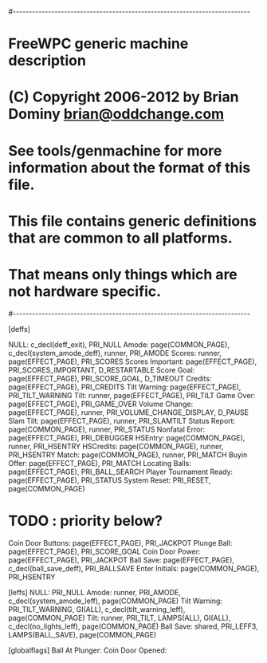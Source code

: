 #--------------------------------------------------------------------------
# FreeWPC generic machine description
# (C) Copyright 2006-2012 by Brian Dominy <brian@oddchange.com>
#
# See tools/genmachine for more information about the format of this file.
#
# This file contains generic definitions that are common to all platforms.
# That means only things which are not hardware specific.
#--------------------------------------------------------------------------

[deffs]

NULL: c_decl(deff_exit), PRI_NULL
Amode: page(COMMON_PAGE), c_decl(system_amode_deff), runner, PRI_AMODE
Scores: runner, page(EFFECT_PAGE), PRI_SCORES
Scores Important: page(EFFECT_PAGE), PRI_SCORES_IMPORTANT, D_RESTARTABLE
Score Goal: page(EFFECT_PAGE), PRI_SCORE_GOAL, D_TIMEOUT
Credits: page(EFFECT_PAGE), PRI_CREDITS
Tilt Warning: page(EFFECT_PAGE), PRI_TILT_WARNING
Tilt: runner, page(EFFECT_PAGE), PRI_TILT
Game Over: page(EFFECT_PAGE), PRI_GAME_OVER
Volume Change: page(EFFECT_PAGE), runner, PRI_VOLUME_CHANGE_DISPLAY, D_PAUSE
Slam Tilt: page(EFFECT_PAGE), runner, PRI_SLAMTILT
Status Report: page(COMMON_PAGE), runner, PRI_STATUS
Nonfatal Error: page(EFFECT_PAGE), PRI_DEBUGGER
HSEntry: page(COMMON_PAGE), runner, PRI_HSENTRY
HSCredits: page(COMMON_PAGE), runner, PRI_HSENTRY
Match: page(COMMON_PAGE), runner, PRI_MATCH
Buyin Offer: page(EFFECT_PAGE), PRI_MATCH
Locating Balls: page(EFFECT_PAGE), PRI_BALL_SEARCH
Player Tournament Ready: page(EFFECT_PAGE), PRI_STATUS
System Reset: PRI_RESET, page(COMMON_PAGE)
# TODO : priority below?
Coin Door Buttons: page(EFFECT_PAGE), PRI_JACKPOT
Plunge Ball: page(EFFECT_PAGE), PRI_SCORE_GOAL
Coin Door Power: page(EFFECT_PAGE), PRI_JACKPOT
Ball Save: page(EFFECT_PAGE), c_decl(ball_save_deff), PRI_BALLSAVE
Enter Initials: page(COMMON_PAGE), PRI_HSENTRY

[leffs]
NULL: PRI_NULL
Amode: runner, PRI_AMODE, c_decl(system_amode_leff), page(COMMON_PAGE)
Tilt Warning: PRI_TILT_WARNING, GI(ALL), c_decl(tilt_warning_leff), page(COMMON_PAGE)
Tilt: runner, PRI_TILT, LAMPS(ALL), GI(ALL), c_decl(no_lights_leff), page(COMMON_PAGE)
Ball Save: shared, PRI_LEFF3, LAMPS(BALL_SAVE), page(COMMON_PAGE)

[globalflags]
Ball At Plunger:
Coin Door Opened:

